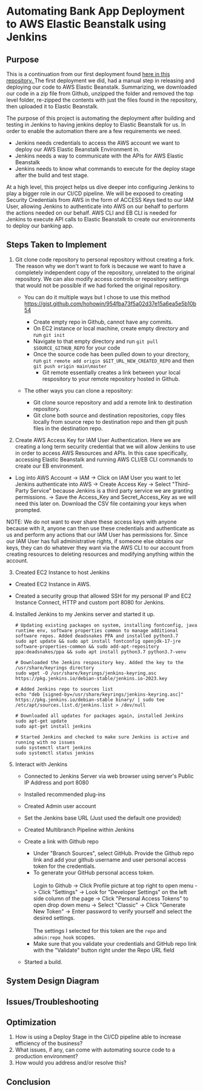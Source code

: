 # Automating Bank App Deployment to AWS Elastic Beanstalk using Jenkins
## Purpose

This is a continuation from our first deployment found [here in this repository. ](https://github.com/jonwang22/DeployBankAppUsingAWSElasticBeanstalk) The first deployment we did, had a manual step in releasing and deploying our code to AWS Elastic Beanstalk. Summarizing, we downloaded our code in a zip file from Github, unzipped the folder and removed the top level folder, re-zipped the contents with just the files found in the repository, then uploaded it to Elastic Beanstalk.

The purpose of this project is automating the deployment after building and testing in Jenkins to having jenkins deploy to Elastic Beanstalk for us. In order to enable the automation there are a few requirements we need.

* Jenkins needs credentials to access the AWS account we want to deploy our AWS Elastic Beanstalk Environment in.  
* Jenkins needs a way to communicate with the APIs for AWS Elastic Beanstalk
* Jenkins needs to know what commands to execute for the deploy stage after the build and test stage.

At a high level, this project helps us dive deeper into configuring Jenkins to play a bigger role in our CI/CD pipeline. We will be exposed to creating Security Credentials from AWS in the form of ACCESS Keys tied to our IAM User, allowing Jenkins to authenticate into AWS on our behalf to perform the actions needed on our behalf. AWS CLI and EB CLI is needed for Jenkins to execute API calls to Elastic Beanstalk to create our environments to deploy our banking app. 

## Steps Taken to Implement

1. Git clone code repository to personal repository without creating a fork. The reason why we don't want to fork is because we want to have a completely independent copy of the repository, unrelated to the original repository. We can also modify access controls or repository settings that would not be possible if we had forked the original repository.

   * You can do it multiple ways but I chose to use this method https://gist.github.com/hohowin/954fba73f5a02d37e15a6ea5e5b10b54
      - Create empty repo in Github, cannot have any commits.
      - On EC2 instance or local machine, create empty directory and run `git init`
      - Navigate to that empty directory and run `git pull $SOURCE_GITHUB_REPO` for your code
      - Once the source code has been pulled down to your directory, run `git remote add origin $GIT_URL_NEW_CREATED_REPO` and then `git push origin main\master`
        * Git remote essentially creates a link between your local respository to your remote repository hosted in Github.
        
   * The other ways you can clone a repository:
      - Git clone source repository and add a remote link to destination repository.
      - Git clone both source and destination repositories, copy files locally from source repo to destination repo and then git push files in the destination repo.
    
2. Create AWS Access Key for IAM User Authentication. Here we are creating a long term security credential that we will allow Jenkins to use in order to access AWS Resources and APIs. In this case specifically, accessing Elastic Beanstalk and running AWS CLI/EB CLI commands to create our EB environment.

  * Log into AWS Account -> IAM -> Click on IAM User you want to let Jenkins authenticate into AWS -> Create Access Key -> Select "Third-Party Service" because Jenkins is a third party service we are granting permissions. -> Save the Access_Key and Secret_Access_Key as we will need this later on. Download the CSV file containing your keys when prompted.

NOTE: We do not want to ever share these access keys with anyone because with it, anyone can then use these credentials and authenticate as us and perform any actions that our IAM User has permissions for. Since our IAM User has full administrative rights, if someone else obtains our keys, they can do whatever they want via the AWS CLI to our account from creating resources to deleting resources and modifying anything within the account.

3.  Created EC2 Instance to host Jenkins
   
   * Created EC2 Instance in AWS.
   
   * Created a security group that allowed SSH for my personal IP and EC2 Instance Connect, HTTP and custom port 8080 for Jenkins.

4. Installed Jenkins to my Jenkins server and started it up.

   ```
   # Updating existing packages on system, installing fontconfig, java runtime env, software properties common to manage additional software repos. Added deadsnakes PPA and installed python3.7
   sudo apt update && sudo apt install fontconfig openjdk-17-jre software-properties-common && sudo add-apt-repository ppa:deadsnakes/ppa && sudo apt install python3.7 python3.7-venv

   # Downloaded the Jenkins respository key. Added the key to the /usr/share/keyrings directory
   sudo wget -O /usr/share/keyrings/jenkins-keyring.asc https://pkg.jenkins.io/debian-stable/jenkins.io-2023.key

   # Added Jenkins repo to sources list
   echo "deb [signed-by=/usr/share/keyrings/jenkins-keyring.asc]" https://pkg.jenkins.io/debian-stable binary/ | sudo tee /etc/apt/sources.list.d/jenkins.list > /dev/null

   # Downloaded all updates for packages again, installed Jenkins
   sudo apt-get update
   sudo apt-get install jenkins

   # Started Jenkins and checked to make sure Jenkins is active and running with no issues
   sudo systemctl start jenkins
   sudo systemctl status jenkins
   ```

5. Interact with Jenkins

   * Connected to Jenkins Server via web browser using server's Public IP Address and port 8080
   * Installed recommended plug-ins
   * Created Admin user account
   * Set the Jenkins base URL (Just used the default one provided)
   * Created Multibranch Pipeline within Jenkins  
   * Create a link with Github repo
  
     * Under "Branch Sources", select GitHub. Provide the Github repo link and add your github username and user personal access token for the credentials.
     * To generate your GitHub personal access token. <br><br> Login to Github -> Click Profile picture at top right to open menu -> Click "Settings" -> Look for "Developer Settings" on the left side column of the page -> Click "Personal Access Tokens" to open drop down menu -> Select "Classic" -> Click "Generate New Token" -> Enter password to verify yourself and select the desired settings. <br><br> The settings I selected for this token are the ```repo``` and ```admin:repo_hook``` scopes.
     * Make sure that you validate your credentials and GitHub repo link with the "Validate" button right under the Repo URL field

   * Started a build.

## System Design Diagram

## Issues/Troubleshooting

## Optimization

1. How is using a Deploy Stage in the CI/CD pipeline able to increase efficiency of the business?
2. What issues, if any, can come with automating source code to a production environment?
3. How would you address and/or resolve this?

## Conclusion
